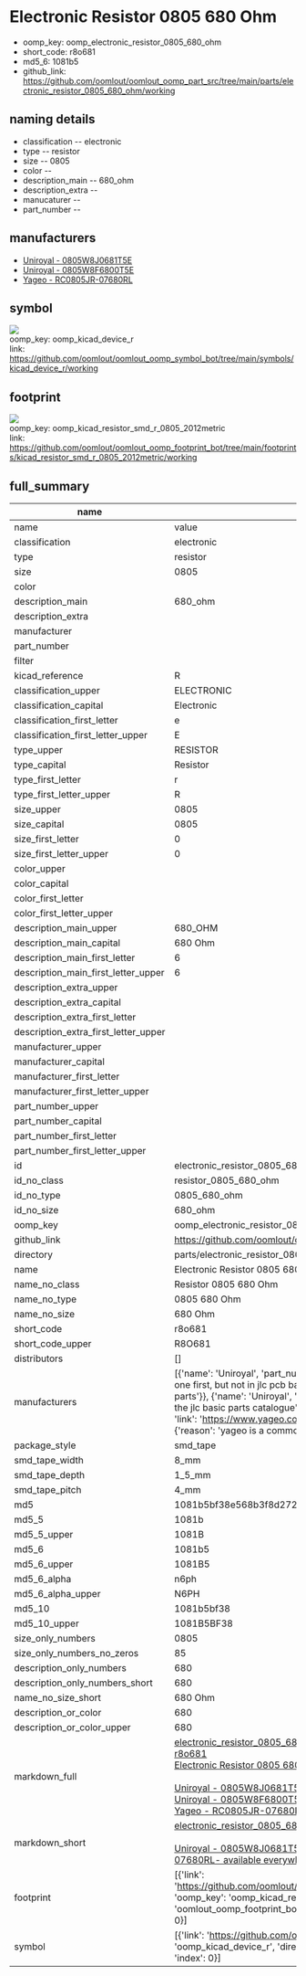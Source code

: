 # Electronic Resistor 0805 680 Ohm

  
* oomp_key: oomp_electronic_resistor_0805_680_ohm 
* short_code: r8o681
* md5_6: 1081b5  
* github_link: https://github.com/oomlout/oomlout_oomp_part_src/tree/main/parts/electronic_resistor_0805_680_ohm/working  
## naming details
* classification -- electronic
* type -- resistor
* size -- 0805
* color -- 
* description_main -- 680_ohm
* description_extra -- 
* manucaturer -- 
* part_number -- 


## manufacturers
* [Uniroyal - 0805W8J0681T5E]()  
* [Uniroyal - 0805W8F6800T5E]()  
* [Yageo - RC0805JR-07680RL](https://www.yageo.com/en/Chart/Download/pdf/RC0805JR-07680RL)  

## symbol

![](symbol/{index}/working/working_600.png)  
oomp_key: oomp_kicad_device_r  
link: https://github.com/oomlout/oomlout_oomp_symbol_bot/tree/main/symbols/kicad_device_r/working  

## footprint

![](footprint/{index}/working/working_600.png)  
oomp_key: oomp_kicad_resistor_smd_r_0805_2012metric  
link: https://github.com/oomlout/oomlout_oomp_footprint_bot/tree/main/footprints/kicad_resistor_smd_r_0805_2012metric/working  

## full_summary
| name | value | 
| --- | --- | 
| name | value | 
| classification | electronic | 
| type | resistor | 
| size | 0805 | 
| color |  | 
| description_main | 680_ohm | 
| description_extra |  | 
| manufacturer |  | 
| part_number |  | 
| filter |  | 
| kicad_reference | R | 
| classification_upper | ELECTRONIC | 
| classification_capital | Electronic | 
| classification_first_letter | e | 
| classification_first_letter_upper | E | 
| type_upper | RESISTOR | 
| type_capital | Resistor | 
| type_first_letter | r | 
| type_first_letter_upper | R | 
| size_upper | 0805 | 
| size_capital | 0805 | 
| size_first_letter | 0 | 
| size_first_letter_upper | 0 | 
| color_upper |  | 
| color_capital |  | 
| color_first_letter |  | 
| color_first_letter_upper |  | 
| description_main_upper | 680_OHM | 
| description_main_capital | 680 Ohm | 
| description_main_first_letter | 6 | 
| description_main_first_letter_upper | 6 | 
| description_extra_upper |  | 
| description_extra_capital |  | 
| description_extra_first_letter |  | 
| description_extra_first_letter_upper |  | 
| manufacturer_upper |  | 
| manufacturer_capital |  | 
| manufacturer_first_letter |  | 
| manufacturer_first_letter_upper |  | 
| part_number_upper |  | 
| part_number_capital |  | 
| part_number_first_letter |  | 
| part_number_first_letter_upper |  | 
| id | electronic_resistor_0805_680_ohm | 
| id_no_class | resistor_0805_680_ohm | 
| id_no_type | 0805_680_ohm | 
| id_no_size | 680_ohm | 
| oomp_key | oomp_electronic_resistor_0805_680_ohm | 
| github_link | https://github.com/oomlout/oomlout_oomp_part_src/tree/main/parts/electronic_resistor_0805_680_ohm/working | 
| directory | parts/electronic_resistor_0805_680_ohm | 
| name | Electronic Resistor 0805 680 Ohm | 
| name_no_class | Resistor 0805 680 Ohm | 
| name_no_type | 0805 680 Ohm | 
| name_no_size | 680 Ohm | 
| short_code | r8o681 | 
| short_code_upper | R8O681 | 
| distributors | [] | 
| manufacturers | [{'name': 'Uniroyal', 'part_number': '0805W8J0681T5E', 'link': '', 'id': 'manufacturer_uniroyal', 'note': {'reason': 'did this one first, but not in jlc pcb basic parts and 1 percent are and they are the same price', 'reason_short': 'not in jlc basic parts'}}, {'name': 'Uniroyal', 'part_number': '0805W8F6800T5E', 'link': '', 'id': 'manufacturer_uniroyal', 'note': {'reason': 'in the jlc basic parts catalogue', 'reason_short': 'jlc basic part'}}, {'name': 'Yageo', 'part_number': 'RC0805JR-07680RL', 'link': 'https://www.yageo.com/en/Chart/Download/pdf/RC0805JR-07680RL', 'id': 'manufacturer_yageo', 'note': {'reason': 'yageo is a commonly cross referenced part number', 'reason_short': 'available everywhere'}}] | 
| package_style | smd_tape | 
| smd_tape_width | 8_mm | 
| smd_tape_depth | 1_5_mm | 
| smd_tape_pitch | 4_mm | 
| md5 | 1081b5bf38e568b3f8d272e3bfa1a1ed | 
| md5_5 | 1081b | 
| md5_5_upper | 1081B | 
| md5_6 | 1081b5 | 
| md5_6_upper | 1081B5 | 
| md5_6_alpha | n6ph | 
| md5_6_alpha_upper | N6PH | 
| md5_10 | 1081b5bf38 | 
| md5_10_upper | 1081B5BF38 | 
| size_only_numbers | 0805 | 
| size_only_numbers_no_zeros | 85 | 
| description_only_numbers | 680 | 
| description_only_numbers_short | 680 | 
| name_no_size_short | 680 Ohm | 
| description_or_color | 680 | 
| description_or_color_upper | 680 | 
| markdown_full | [electronic_resistor_0805_680_ohm](https://github.com/oomlout/oomlout_oomp_part_src/tree/main/parts/electronic_resistor_0805_680_ohm/working)<br>[r8o681](https://github.com/oomlout/oomlout_oomp_part_src/tree/main/parts/electronic_resistor_0805_680_ohm/working)<br>[Electronic Resistor 0805 680 Ohm](https://github.com/oomlout/oomlout_oomp_part_src/tree/main/parts/electronic_resistor_0805_680_ohm/working)<br><br>[Uniroyal - 0805W8J0681T5E- not in jlc basic parts]() [(L)  ](https://www.lcsc.com/search?q=0805W8J0681T5E)[(D)  ](https://www.digikey.com/en/products?keywords=0805W8J0681T5E)[(M)  ](https://www.mouser.com/Search/Refine?Keyword=0805W8J0681T5E)[(N)  ](https://www.newark.com/search?st=0805W8J0681T5E)[(SZ)  ](https://so.szlcsc.com/global.html?k=0805W8J0681T5E)<br>[Uniroyal - 0805W8F6800T5E- jlc basic part]() [(L)  ](https://www.lcsc.com/search?q=0805W8F6800T5E)[(D)  ](https://www.digikey.com/en/products?keywords=0805W8F6800T5E)[(M)  ](https://www.mouser.com/Search/Refine?Keyword=0805W8F6800T5E)[(N)  ](https://www.newark.com/search?st=0805W8F6800T5E)[(SZ)  ](https://so.szlcsc.com/global.html?k=0805W8F6800T5E)<br>[Yageo - RC0805JR-07680RL- available everywhere](https://www.yageo.com/en/Chart/Download/pdf/RC0805JR-07680RL) [(L)  ](https://www.lcsc.com/search?q=RC0805JR-07680RL)[(D)  ](https://www.digikey.com/en/products?keywords=RC0805JR-07680RL)[(M)  ](https://www.mouser.com/Search/Refine?Keyword=RC0805JR-07680RL)[(N)  ](https://www.newark.com/search?st=RC0805JR-07680RL)[(SZ)  ](https://so.szlcsc.com/global.html?k=RC0805JR-07680RL)<br> | 
| markdown_short | [electronic_resistor_0805_680_ohm](https://github.com/oomlout/oomlout_oomp_part_src/tree/main/parts/electronic_resistor_0805_680_ohm/working)<br><br>[Uniroyal - 0805W8J0681T5E- not in jlc basic parts]()[Uniroyal - 0805W8F6800T5E- jlc basic part]()[Yageo - RC0805JR-07680RL- available everywhere](https://www.yageo.com/en/Chart/Download/pdf/RC0805JR-07680RL) | 
| footprint | [{'link': 'https://github.com/oomlout/oomlout_oomp_footprint_bot/tree/main/foootprntss/kicad_resistor_smd_r_0805_2012metric', 'oomp_key': 'oomp_kicad_resistor_smd_r_0805_2012metric', 'directory': 'oomlout_oomp_footprint_bot/footprints/kicad_resistor_smd_r_0805_2012metric//working/working.kicad_mod', 'index': 0}] | 
| symbol | [{'link': 'https://github.com/oomlout/oomlout_oomp_symbol_bot/tree/main/symbols/kicad_device_r', 'oomp_key': 'oomp_kicad_device_r', 'directory': 'oomlout_oomp_symbol_bot/symbols/kicad_device_r//working/working.kicad_sym', 'index': 0}] | 

